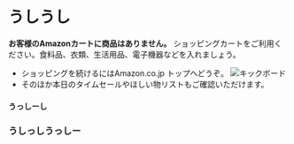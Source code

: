 # うしうし

**お客様のAmazonカートに商品はありません。**
ショッピングカートをご利用ください。食料品、衣類、生活用品、電子機器などを入れましょう。
* ショッピングを続けるにはAmazon.co.jp トップへどうぞ。
![キックボード](kick.jpg)
* そのほか本日のタイムセールやほしい物リストもご確認いただけます。
 
#### うっしーし
### うしっしうっしー